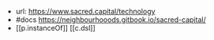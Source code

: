 
- url: https://www.sacred.capital/technology
- #docs https://neighbourhooods.gitbook.io/sacred-capital/ 
- [[p.instanceOf]] [[c.dsl]]
